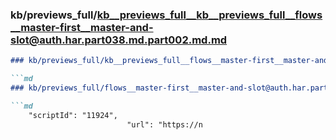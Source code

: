 ### kb/previews_full/kb__previews_full__kb__previews_full__flows__master-first__master-and-slot@auth.har.part038.md.part002.md.md

```md
### kb/previews_full/kb__previews_full__flows__master-first__master-and-slot@auth.har.part038.md.part002.md

```md
### kb/previews_full/flows__master-first__master-and-slot@auth.har.part038.md (part 002)

```md
    "scriptId": "11924",
                          "url": "https://n
```

```

```

```
